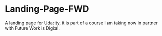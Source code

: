 # Landing-Page-FWD
A landing page for Udacity, it is part of a course I am taking now in partner with Future Work is Digital.   
